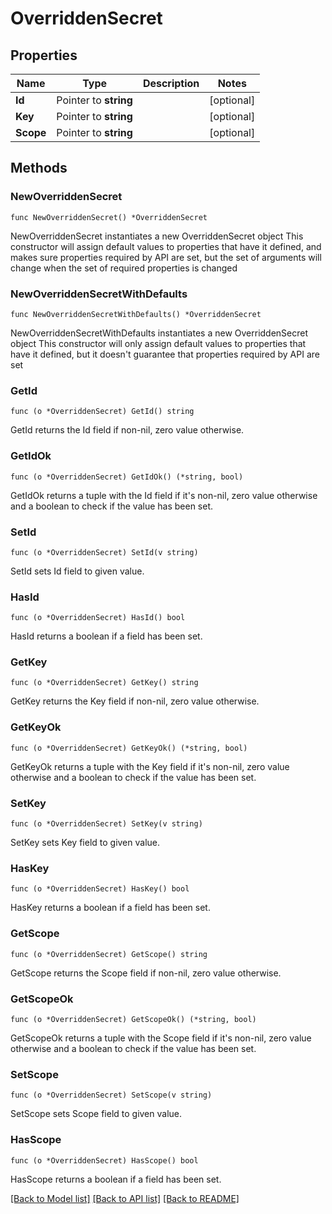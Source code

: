 # OverriddenSecret

## Properties

Name | Type | Description | Notes
------------ | ------------- | ------------- | -------------
**Id** | Pointer to **string** |  | [optional] 
**Key** | Pointer to **string** |  | [optional] 
**Scope** | Pointer to **string** |  | [optional] 

## Methods

### NewOverriddenSecret

`func NewOverriddenSecret() *OverriddenSecret`

NewOverriddenSecret instantiates a new OverriddenSecret object
This constructor will assign default values to properties that have it defined,
and makes sure properties required by API are set, but the set of arguments
will change when the set of required properties is changed

### NewOverriddenSecretWithDefaults

`func NewOverriddenSecretWithDefaults() *OverriddenSecret`

NewOverriddenSecretWithDefaults instantiates a new OverriddenSecret object
This constructor will only assign default values to properties that have it defined,
but it doesn't guarantee that properties required by API are set

### GetId

`func (o *OverriddenSecret) GetId() string`

GetId returns the Id field if non-nil, zero value otherwise.

### GetIdOk

`func (o *OverriddenSecret) GetIdOk() (*string, bool)`

GetIdOk returns a tuple with the Id field if it's non-nil, zero value otherwise
and a boolean to check if the value has been set.

### SetId

`func (o *OverriddenSecret) SetId(v string)`

SetId sets Id field to given value.

### HasId

`func (o *OverriddenSecret) HasId() bool`

HasId returns a boolean if a field has been set.

### GetKey

`func (o *OverriddenSecret) GetKey() string`

GetKey returns the Key field if non-nil, zero value otherwise.

### GetKeyOk

`func (o *OverriddenSecret) GetKeyOk() (*string, bool)`

GetKeyOk returns a tuple with the Key field if it's non-nil, zero value otherwise
and a boolean to check if the value has been set.

### SetKey

`func (o *OverriddenSecret) SetKey(v string)`

SetKey sets Key field to given value.

### HasKey

`func (o *OverriddenSecret) HasKey() bool`

HasKey returns a boolean if a field has been set.

### GetScope

`func (o *OverriddenSecret) GetScope() string`

GetScope returns the Scope field if non-nil, zero value otherwise.

### GetScopeOk

`func (o *OverriddenSecret) GetScopeOk() (*string, bool)`

GetScopeOk returns a tuple with the Scope field if it's non-nil, zero value otherwise
and a boolean to check if the value has been set.

### SetScope

`func (o *OverriddenSecret) SetScope(v string)`

SetScope sets Scope field to given value.

### HasScope

`func (o *OverriddenSecret) HasScope() bool`

HasScope returns a boolean if a field has been set.


[[Back to Model list]](../README.md#documentation-for-models) [[Back to API list]](../README.md#documentation-for-api-endpoints) [[Back to README]](../README.md)


